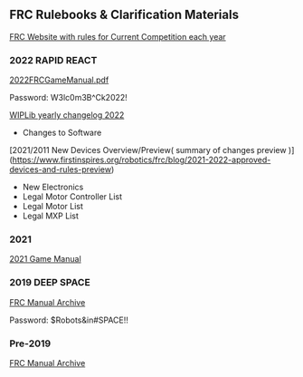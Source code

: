 ## FRC Rulebooks & Clarification Materials

[FRC Website with rules for Current Competition each year](https://www.firstinspires.org/resource-library/frc/competition-manual-qa-system)

### 2022 RAPID REACT 

[2022FRCGameManual.pdf](https://firstfrc.blob.core.windows.net/frc2022/Manual/2022FRCGameManual.pdf)

Password: 
W3lc0m3B^Ck2022!

[WIPLib yearly changelog 2022](https://docs.wpilib.org/en/stable/docs/yearly-overview/yearly-changelog.html)
- Changes to Software

[2021/2011 New Devices Overview/Preview( summary of changes preview )]
(https://www.firstinspires.org/robotics/frc/blog/2021-2022-approved-devices-and-rules-preview)
- New Electronics
- Legal Motor Controller List
- Legal Motor List
- Legal MXP List

### 2021 

[2021 Game Manual](https://firstfrc.blob.core.windows.net/frc2021/Manual/2021FRCGameManual.pdf)

### 2019 DEEP SPACE

[FRC Manual Archive](https://www.firstinspires.org/resource-library/frc/archived-game-documentation)

Password:
$Robots&in#SPACE!!

### Pre-2019

[FRC Manual Archive](https://www.firstinspires.org/resource-library/frc/archived-game-documentation)